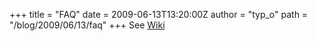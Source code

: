 +++
title = "FAQ"
date = 2009-06-13T13:20:00Z
author = "typ_o"
path = "/blog/2009/06/13/faq"
+++
See [Wiki](https://flipdot.org/wiki/index.php?title=Faq)

